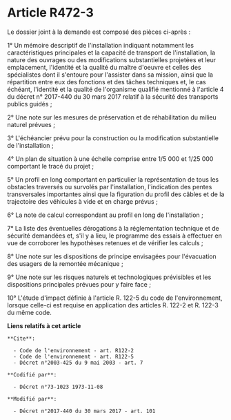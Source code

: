 # Article R472-3

Le dossier joint à la demande est composé des pièces ci-après :

1° Un mémoire descriptif de l'installation indiquant notamment les caractéristiques principales et la capacité de transport
de l'installation, la nature des ouvrages ou des modifications substantielles projetées et leur emplacement, l'identité et la
qualité du maître d'oeuvre et celles des spécialistes dont il s'entoure pour l'assister dans sa mission, ainsi que la
répartition entre eux des fonctions et des tâches techniques et, le cas échéant, l'identité et la qualité de l'organisme
qualifié mentionné à l'article 4 du décret n° 2017-440 du 30 mars 2017 relatif à la sécurité des transports publics guidés ;

2° Une note sur les mesures de préservation et de réhabilitation du milieu naturel prévues ;

3° L'échéancier prévu pour la construction ou la modification substantielle de l'installation ;

4° Un plan de situation à une échelle comprise entre 1/5 000 et 1/25 000 comportant le tracé du projet ;

5° Un profil en long comportant en particulier la représentation de tous les obstacles traversés ou survolés par
l'installation, l'indication des pentes transversales importantes ainsi que la figuration du profil des câbles et de la
trajectoire des véhicules à vide et en charge prévus ;

6° La note de calcul correspondant au profil en long de l'installation ;

7° La liste des éventuelles dérogations à la réglementation technique et de sécurité demandées et, s'il y a lieu, le
programme des essais à effectuer en vue de corroborer les hypothèses retenues et de vérifier les calculs ;

8° Une note sur les dispositions de principe envisagées pour l'évacuation des usagers de la remontée mécanique ;

9° Une note sur les risques naturels et technologiques prévisibles et les dispositions principales prévues pour y faire
face ;

10° L'étude d'impact définie à l'article R. 122-5 du code de l'environnement, lorsque celle-ci est requise en application des
articles R. 122-2 et R. 122-3 du même code.

**Liens relatifs à cet article**

	**Cite**:

	  - Code de l'environnement - art. R122-2
	  - Code de l'environnement - art. R122-5
	  - Décret n°2003-425 du 9 mai 2003 - art. 7

	**Codifié par**:

	  - Décret n°73-1023 1973-11-08

	**Modifié par**:

	  - Décret n°2017-440 du 30 mars 2017 - art. 101
